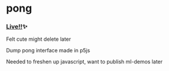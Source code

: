 # pong
### [Live!!](https://vrindavansanap.github.io/pong)✨

Felt cute might delete later

Dump pong interface made in p5js

Needed to freshen up javascript, want to publish ml-demos later

